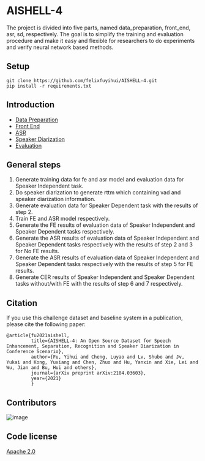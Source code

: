 # AISHELL-4


The project is divided into five parts, named data_preparation, front_end, asr, sd, respectively. The goal is to simplify the training and evaluation procedure and make it easy and flexible for researchers to do experiments and verify neural network based methods.

## Setup

```shell
git clone https://github.com/felixfuyihui/AISHELL-4.git
pip install -r requirements.txt
```
## Introduction

* [Data Preparation](data_preparation/data_prep.md)
* [Front End](front_end/fe.md)
* [ASR](asr/asr.md)
* [Speaker Diarization](sd/sd.md)
* [Evaluation](eval/eval.md)

## General steps
1. Generate training data for fe and asr model and evaluation data for Speaker Independent task.
2. Do speaker diarization to generate rttm which containing vad and speaker diarization information.
3. Generate evaluation data for Speaker Dependent task with the results of step 2.
4. Train FE and ASR model respectively.
5. Generate the FE results of evaluation data of Speaker Independent and Speaker Dependent tasks respectively.
6. Generate the ASR results of evaluation data of Speaker Independent and Speaker Dependent tasks respectively with the results of step 2 and 3 for No FE results.
7. Generate the ASR results of evaluation data of Speaker Independent and Speaker Dependent tasks respectively with the results of step 5 for FE results.
8. Generate CER results of Speaker Independent and Speaker Dependent tasks without/with FE with the results of step 6 and 7 respectively.



## Citation
If you use this challenge dataset and baseline system in a publication, please cite the following paper:

    @article{fu2021aishell,
             title={AISHELL-4: An Open Source Dataset for Speech Enhancement, Separation, Recognition and Speaker Diarization in Conference Scenario},
             author={Fu, Yihui and Cheng, Luyao and Lv, Shubo and Jv, Yukai and Kong, Yuxiang and Chen, Zhuo and Hu, Yanxin and Xie, Lei and Wu, Jian and Bu, Hui and others},
             journal={arXiv preprint arXiv:2104.03603},
             year={2021}
             }
    
## Contributors

![image](https://github.com/felixfuyihui/AISHELL-4/blob/master/fig_aslp.jpg)
## Code license 

[Apache 2.0](./LICENSE)

